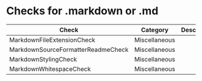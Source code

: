 # Checks for .markdown or .md

Check | Category | Description
----- | -------- | -----------
MarkdownFileExtensionCheck | Miscellaneous | |
MarkdownSourceFormatterReadmeCheck | Miscellaneous | |
MarkdownStylingCheck | Miscellaneous | |
MarkdownWhitespaceCheck | Miscellaneous | |